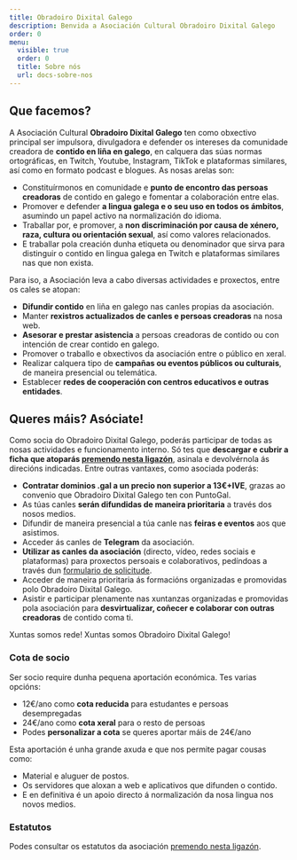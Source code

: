 ```yaml
---
title: Obradoiro Dixital Galego
description: Benvida a Asociación Cultural Obradoiro Dixital Galego
order: 0
menu:
  visible: true
  order: 0
  title: Sobre nós
  url: docs-sobre-nos
---
```

## Que facemos? 


A Asociación Cultural **Obradoiro Dixital Galego** ten como obxectivo principal ser impulsora, divulgadora e defender os intereses da comunidade creadora de **contido en liña en galego**, en calquera das súas normas ortográficas, en Twitch, Youtube, Instagram, TikTok e plataformas similares, así como en formato podcast e blogues.
As nosas arelas son:
- Constituírmonos en comunidade e **punto de encontro das persoas creadoras** de contido en galego e fomentar a colaboración entre elas. 
- Promover e defender **a lingua galega e o seu uso en todos os ámbitos**, asumindo un papel activo na normalización do idioma. 
- Traballar por, e promover, a **non discriminación por causa de xénero, raza, cultura ou orientación sexual**, así como valores relacionados.
- E traballar pola creación dunha etiqueta ou denominador que sirva para distinguir o contido en lingua galega en Twitch e plataformas similares nas que non exista.

Para iso, a Asociación leva a cabo diversas actividades e proxectos, entre os cales se atopan: 
- **Difundir contido** en liña en galego nas canles propias da asociación. 
- Manter **rexistros actualizados de canles e persoas creadoras** na nosa web.
- **Asesorar e prestar asistencia** a persoas creadoras de contido ou con intención de crear contido en galego.
- Promover o traballo e obxectivos da asociación entre o público en xeral.
- Realizar calquera tipo de **campañas ou eventos públicos ou culturais**, de maneira presencial ou telemática.
- Establecer **redes de cooperación con centros educativos e outras entidades**.

## Queres máis? Asóciate!

Como socia do Obradoiro Dixital Galego, poderás participar de todas as nosas actividades e funcionamento interno. Só tes que **descargar e cubrir a ficha que atoparás [premendo nesta ligazón](/asociate)**, asinala e devolvérnola ás direcións indicadas.
Entre outras vantaxes, como asociada poderás: 
- **Contratar dominios .gal a un precio non superior a 13€+IVE**, grazas ao convenio que Obradoiro Dixital Galego ten con PuntoGal.
- As túas canles **serán difundidas de maneira prioritaria** a través dos nosos medios. 
- Difundir de maneira presencial a túa canle nas **feiras e eventos** aos que asistimos.
- Acceder ás canles de **Telegram** da asociación. 
- **Utilizar as canles da asociación** (directo, vídeo, redes sociais e plataformas) para proxectos persoais e colaborativos, pedíndoas a través dun [formulario de solicitude](/form-medios/). 
- Acceder de maneira prioritaria ás formacións organizadas e promovidas polo Obradoiro Dixital Galego.
- Asistir e participar plenamente nas xuntanzas organizadas e promovidas pola asociación para **desvirtualizar, coñecer e colaborar con outras creadoras** de contido coma ti. 

Xuntas somos rede! Xuntas somos Obradoiro Dixital Galego!

### Cota de socio
Ser socio require dunha pequena aportación económica. Tes varias opcións:
- 12€/ano como **cota reducida** para estudantes e persoas desempregadas
- 24€/ano como **cota xeral** para o resto de persoas
- Podes **personalizar a cota** se queres aportar máis de 24€/ano

Esta aportación é unha grande axuda e que nos permite pagar cousas como:
- Material e aluguer de postos.
- Os servidores que aloxan a web e aplicativos que difunden o contido.
- E en definitiva é un apoio directo á normalización da nosa lingua nos novos medios.

### Estatutos

Podes consultar os estatutos da asociación [premendo nesta ligazón](/estatutos).

